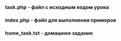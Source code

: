 ### task.php - файл с исходным кодом урока
### index.php - файл для выполнения примеров
### home_task.txt - домашнее задание